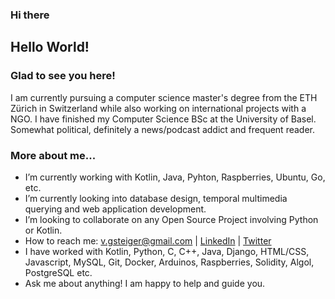 ### Hi there

## Hello World!

### Glad to see you here!

I am currently pursuing a computer science master's degree from the ETH Zürich in Switzerland while also working on international projects with a NGO. I have finished my Computer Science BSc at the University of Basel. Somewhat political, definitely a news/podcast addict and frequent reader.

### More about me...

- I’m currently working with Kotlin, Java, Pyhton, Raspberries, Ubuntu, Go, etc.
- I’m currently looking into database design, temporal multimedia querying and web application development.
- I’m looking to collaborate on any Open Source Project involving Python or Kotlin.
- How to reach me: v.gsteiger@gmail.com | [LinkedIn](https://www.linkedin.com/in/viktor-gsteiger/) | [Twitter](https://twitter.com/VGsteiger)
- I have worked with Kotlin, Python, C, C++, Java, Django, HTML/CSS, Javascript, MySQL, Git, Docker, Arduinos, Raspberries, Solidity, Algol, PostgreSQL etc.
- Ask me about anything! I am happy to help and guide you.
